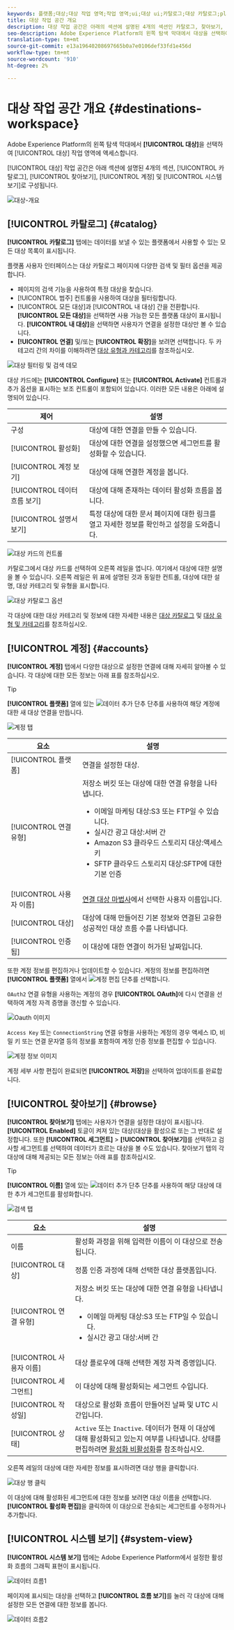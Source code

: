```yaml
---
keywords: 플랫폼;대상;대상 작업 영역;작업 영역;ui;대상 ui;카탈로그;대상 카탈로그;platform;destinations;destinations;destinations workspace;workspace;ui;destinations ui;catalog;destinations catalog catalog
title: 대상 작업 공간 개요
description: 대상 작업 공간은 아래의 섹션에 설명된 4개의 섹션인 카탈로그, 찾아보기, 계정 및 시스템 보기로 구성됩니다.
seo-description: Adobe Experience Platform의 왼쪽 탐색 막대에서 대상을 선택하여 대상 작업 영역에 액세스합니다.
translation-type: tm+mt
source-git-commit: e13a19640208697665b0a7e0106def33fd1e456d
workflow-type: tm+mt
source-wordcount: '910'
ht-degree: 2%

---
```



# 대상 작업 공간 개요 {#destinations-workspace}

Adobe Experience Platform의 왼쪽 탐색 막대에서 **[!UICONTROL 대상]**&#x200B;을 선택하여 [!UICONTROL 대상] 작업 영역에 액세스합니다.

[!UICONTROL 대상] 작업 공간은 아래 섹션에 설명된 4개의 섹션, [!UICONTROL 카탈로그], [!UICONTROL 찾아보기], [!UICONTROL 계정] 및 [!UICONTROL 시스템 보기]로 구성됩니다.

![대상-개요](../assets/ui/workspace/destinations-overview.png)

## [!UICONTROL 카탈로그] {#catalog}

**[!UICONTROL 카탈로그]** 탭에는 데이터를 보낼 수 있는 플랫폼에서 사용할 수 있는 모든 대상 목록이 표시됩니다.

플랫폼 사용자 인터페이스는 대상 카탈로그 페이지에 다양한 검색 및 필터 옵션을 제공합니다.

* 페이지의 검색 기능을 사용하여 특정 대상을 찾습니다.
* [!UICONTROL 범주] 컨트롤을 사용하여 대상을 필터링합니다.
* [!UICONTROL 모든 대상]과 [!UICONTROL 내 대상] 간을 전환합니다. **[!UICONTROL 모든 대상]**&#x200B;을 선택하면 사용 가능한 모든 플랫폼 대상이 표시됩니다. **[!UICONTROL 내 대상]**&#x200B;을 선택하면 사용자가 연결을 설정한 대상만 볼 수 있습니다.
* **[!UICONTROL 연결]** 및/또는 **[!UICONTROL 확장]**&#x200B;을 보려면 선택합니다. 두 카테고리 간의 차이를 이해하려면 [대상 유형과 카테고리](../destination-types.md)를 참조하십시오.

![대상 필터링 및 검색 데모](../assets/ui/workspace/destinations-search-and-filter.gif)

대상 카드에는 **[!UICONTROL Configure]** 또는 **[!UICONTROL Activate]** 컨트롤과 추가 옵션을 표시하는 보조 컨트롤이 포함되어 있습니다. 이러한 모든 내용은 아래에 설명되어 있습니다.

| 제어 | 설명 |
---------|----------
|  구성 | 대상에 대한 연결을 만들 수 있습니다. |
| [!UICONTROL 활성화] | 대상에 대한 연결을 설정했으면 세그먼트를 활성화할 수 있습니다. |
| [!UICONTROL 계정 보기] | 대상에 대해 연결한 계정을 봅니다. |
| [!UICONTROL 데이터 흐름 보기] | 대상에 대해 존재하는 데이터 활성화 흐름을 봅니다. |
| [!UICONTROL 설명서 보기] | 특정 대상에 대한 문서 페이지에 대한 링크를 열고 자세한 정보를 확인하고 설정을 도와줍니다. |

![대상 카드의 컨트롤](../assets/ui/workspace/destination-card-options.png)

카탈로그에서 대상 카드를 선택하여 오른쪽 레일을 엽니다.  여기에서 대상에 대한 설명을 볼 수 있습니다. 오른쪽 레일은 위 표에 설명된 것과 동일한 컨트롤, 대상에 대한 설명, 대상 카테고리 및 유형을 표시합니다.

![대상 카탈로그 옵션](../assets/ui/workspace/destination-right-rail.png)

각 대상에 대한 대상 카테고리 및 정보에 대한 자세한 내용은 [대상 카탈로그](../catalog/overview.md) 및 [대상 유형 및 카테고리](../destination-types.md)를 참조하십시오.

## [!UICONTROL 계정] {#accounts}

**[!UICONTROL 계정]** 탭에서 다양한 대상으로 설정한 연결에 대해 자세히 알아볼 수 있습니다. 각 대상에 대한 모든 정보는 아래 표를 참조하십시오.

>[!TIP]
>
>**[!UICONTROL 플랫폼]** 열에 있는 ![데이터 추가 단추](../assets/ui/workspace/add-data-symbol.png) 단추를 사용하여 해당 계정에 대한 새 대상 연결을 만듭니다.

![계정 탭](../assets/ui/workspace/edit-account-destinations.png)

| 요소 | 설명 |
---------|----------
| [!UICONTROL 플랫폼] | 연결을 설정한 대상. |
| [!UICONTROL 연결 유형] | 저장소 버킷 또는 대상에 대한 연결 유형을 나타냅니다. <ul><li>이메일 마케팅 대상:S3 또는 FTP일 수 있습니다.</li><li>실시간 광고 대상:서버 간</li><li>Amazon S3 클라우드 스토리지 대상:액세스 키 </li><li>SFTP 클라우드 스토리지 대상:SFTP에 대한 기본 인증</li></ul> |
| [!UICONTROL 사용자 이름] | [연결 대상 마법사](../catalog/email-marketing/overview.md#connect-destination)에서 선택한 사용자 이름입니다. |
| [!UICONTROL 대상] | 대상에 대해 만들어진 기본 정보와 연결된 고유한 성공적인 대상 흐름 수를 나타냅니다. |
| [!UICONTROL 인증됨] | 이 대상에 대한 연결이 허가된 날짜입니다. |

또한 계정 정보를 편집하거나 업데이트할 수 있습니다. 계정의 정보를 편집하려면 **[!UICONTROL 플랫폼]** 열에서 ![계정 편집 단추](../assets/ui/workspace/pencil-icon.png)를 선택합니다.

`OAuth2` 연결 유형을 사용하는 계정의 경우 **[!UICONTROL OAuth]**&#x200B;에 다시 연결을 선택하여 계정 자격 증명을 갱신할 수 있습니다.

![Oauth 이미지](../assets/ui/workspace/reconnect-oauth.png)

`Access Key` 또는 `ConnectionString` 연결 유형을 사용하는 계정의 경우 액세스 ID, 비밀 키 또는 연결 문자열 등의 정보를 포함하여 계정 인증 정보를 편집할 수 있습니다.

![계정 정보 이미지](../assets/ui/workspace/edit-account-details.png)

계정 세부 사항 편집이 완료되면 **[!UICONTROL 저장]**&#x200B;을 선택하여 업데이트를 완료합니다.

## [!UICONTROL 찾아보기] {#browse}

**[!UICONTROL 찾아보기]** 탭에는 사용자가 연결을 설정한 대상이 표시됩니다. **[!UICONTROL Enabled]** 토글이 켜져 있는 대상(대상을 활성으로 또는 그 반대로 설정합니다. 또한 **[!UICONTROL 세그먼트]** > **[!UICONTROL 찾아보기]**&#x200B;를 선택하고 검사할 세그먼트를 선택하여 데이터가 흐르는 대상을 볼 수도 있습니다. 찾아보기 탭의 각 대상에 대해 제공되는 모든 정보는 아래 표를 참조하십시오.

>[!TIP]
>
>**[!UICONTROL 이름]** 열에 있는 ![데이터 추가 단추](../assets/ui/workspace/add-data-symbol.png) 단추를 사용하여 해당 대상에 대한 추가 세그먼트를 활성화합니다.

![검색 탭](../assets/ui/workspace/browse-tab.png)

| 요소 | 설명 |
---------|----------
| 이름 | 활성화 과정을 위해 입력한 이름이 이 대상으로 전송됩니다. |
| [!UICONTROL 대상] | 정품 인증 과정에 대해 선택한 대상 플랫폼입니다. |
| [!UICONTROL 연결 유형] | 저장소 버킷 또는 대상에 대한 연결 유형을 나타냅니다. <ul><li>이메일 마케팅 대상:S3 또는 FTP일 수 있습니다.</li><li>실시간 광고 대상:서버 간</li></ul> |
| [!UICONTROL 사용자 이름] | 대상 플로우에 대해 선택한 계정 자격 증명입니다. |
| [!UICONTROL 세그먼트] | 이 대상에 대해 활성화되는 세그먼트 수입니다. |
| [!UICONTROL 작성일] | 대상으로 활성화 흐름이 만들어진 날짜 및 UTC 시간입니다. |
| [!UICONTROL 상태] | `Active` 또는 `Inactive`. 데이터가 현재 이 대상에 대해 활성화되고 있는지 여부를 나타냅니다. 상태를 편집하려면 [활성화 비활성화](./activate-destinations.md#disable-activation)를 참조하십시오. |

오른쪽 레일의 대상에 대한 자세한 정보를 표시하려면 대상 행을 클릭합니다.

![대상 행 클릭](../assets/ui/workspace/click-destination-row.png)

이 대상에 대해 활성화된 세그먼트에 대한 정보를 보려면 대상 이름을 선택합니다. **[!UICONTROL 활성화 편집]**&#x200B;을 클릭하여 이 대상으로 전송되는 세그먼트를 수정하거나 추가합니다.

## [!UICONTROL 시스템 보기] {#system-view}

**[!UICONTROL 시스템 보기]** 탭에는 Adobe Experience Platform에서 설정한 활성화 흐름의 그래픽 표현이 표시됩니다.

![데이터 흐름1](../assets/ui/workspace/data-flows1.png)

페이지에 표시되는 대상을 선택하고 **[!UICONTROL 흐름 보기]**&#x200B;를 눌러 각 대상에 대해 설정한 모든 연결에 대한 정보를 봅니다.

![데이터 흐름2](../assets/ui/workspace/data-flows2.png)